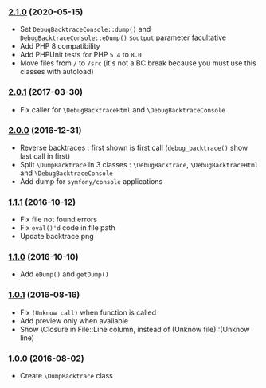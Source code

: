 ### [2.1.0](../../compare/2.0.1...2.1.0) (2020-05-15)

- Set `DebugBacktraceConsole::dump()` and `DebugBacktraceConsole::eDump()` `$output` parameter facultative
- Add PHP 8 compatibility
- Add PHPUnit tests for PHP `5.4` to `8.0`
- Move files from `/` to `/src` (it's not a BC break because you must use this classes with autoload)

### [2.0.1](../../compare/2.0.0...2.0.1) (2017-03-30)

- Fix caller for `\DebugBacktraceHtml` and `\DebugBacktraceConsole`

### [2.0.0](../../compare/1.1.1...2.0.0) (2016-12-31)

- Reverse backtraces : first shown is first call (`debug_backtrace()` show last call in first)
- Split `\DumpBacktrace` in 3 classes : `\DebugBacktrace`, `\DebugBacktraceHtml` and `\DebugBacktraceConsole`
- Add dump for `symfony/console` applications

### [1.1.1](../../compare/1.1.0...1.1.1) (2016-10-12)

- Fix file not found errors
- Fix `eval()'d` code in file path
- Update backtrace.png

### [1.1.0](../../compare/1.0.1...1.1.0) (2016-10-10)

- Add `eDump()` and `getDump()`

### [1.0.1](../../compare/1.0.0...1.0.1) (2016-08-16)

- Fix `(Unknow call)` when function is called
- Add preview only when available
- Show \Closure in File::Line column, instead of (Unknow file)::(Unknow line)

### 1.0.0 (2016-08-02)

- Create `\DumpBacktrace` class
